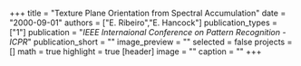 +++
title = "Texture Plane Orientation from Spectral Accumulation"
date = "2000-09-01"
authors = ["E. Ribeiro","E. Hancock"]
publication_types = ["1"]
publication = "_IEEE Internaional Conference on Pattern Recognition - ICPR_"
publication_short = ""
image_preview = ""
selected = false
projects = []
math = true
highlight = true
[header]
image = ""
caption = ""
+++

